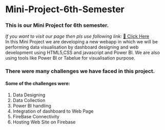 # Mini-Project-6th-Semester
### This is our Mini Project for 6th semester.
*If you want to visit our page then pls use following link:*
[🔗 Click Here](https://stdperformance-bf994.firebaseapp.com/)
<br>In this Mini Project we are developing a new webapp in which we will be performing data visualisation by dashboard designing and web development using HTML5,CSS and javascript and Power BI. 
We are also using tools like Power BI or Tabelue for visualisation purpose.
### There were many challenges we have faced in this project.
#### Some of the challenges were:
1. Data Designing
2. Data Collection
3. Power BI handling
4. Integration of dashboard to Web Page
5. FireBase Connectivity
6. Hosting Web Site on Firebase
